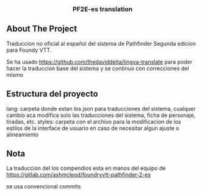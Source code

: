 
<div align="center">
<h3 align="center">PF2E-es translation</h3>

</div>

<!-- ABOUT THE PROJECT -->

## About The Project

Traduccion no oficial al español del sistema de Pathfinder Segunda edicion para Foundy VTT.

Se ha usado https://github.com/thedaviddelta/lingva-translate para poder hacer la traduccion base del sistema y se continuo con correcciones del mismo

## Estructura del proyecto

lang: carpeta donde estan los json para traducciones del sistema, cualquer cambio aca modifica solo las traducciones del sistema, ficha de personaje, tiradas, etc.
styles: carpeta con el archivo para la modificacion de los estilos de la interface de usuario en caso de necesitar algun ajuste o alineamiento

## Nota
La traduccion del los compendios esta en manos del equipo de https://gitlab.com/ashmcleod/foundryvtt-pathfinder-2-es

se usa convencional commits

